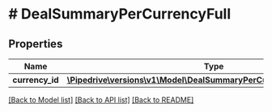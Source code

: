 # # DealSummaryPerCurrencyFull

## Properties

Name | Type | Description | Notes
------------ | ------------- | ------------- | -------------
**currency_id** | [**\Pipedrive\versions\v1\Model\DealSummaryPerCurrencyFullCURRENCYID**](DealSummaryPerCurrencyFullCURRENCYID.md) |  | [optional]

[[Back to Model list]](../README.md#documentation-for-models) [[Back to API list]](../README.md#documentation-for-api-endpoints) [[Back to README]](../README.md)
